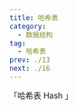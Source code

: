 ```yaml
---
title: 哈希表
category: 
  - 数据结构
tag: 
  - 哈希表
prev: ./13
next: ./16
---
```


「哈希表 Hash 」

<!-- more -->

